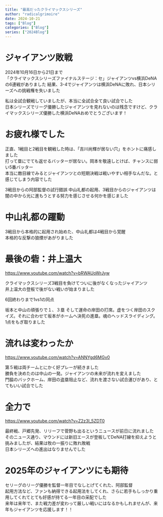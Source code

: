 ```yaml
---
title: "最高だったクライマックスシリーズ"
author: "radicalgrimoire"
date: 2024-10-21
tags: ["Blog"]
categories: ["Blog"]
series: ["2024Blog"]
---
```


# ジャイアンツ敗戦

2024年10月16日から21日まで  
「クライマックスシリーズファイナルステージ：セ」ジャイアンツvs横浜DeNAの6連戦がありました
結果、3-4でジャイアンツは横浜DeNAに敗れ、日本シリーズへの挑戦権を失いました  
  
私は全試合観戦していましたが、本当に全試合全て良い試合でした  
日本シリーズでリーグ優勝したジャイアンツを見れないのは残念ですけど、クライマックスシリーズ優勝した横浜DeNAおめでとうございます！

# お疲れ様でした

正直、1戦目と2戦目を観戦した時は、「吉川尚輝が居ない穴」をホントに痛感しました  
打って塁にでても返せるバッターが居ない。岡本を敬遠しとけば、チャンスに弱い5番バッター  
本当に敵目線でみるとジャイアンツとの短期決戦は戦いやすい相手なんだな。と感じてしまう内容でした

3戦目からの阿部監督の試行錯誤
中山礼都の起用、3戦目からのジャイアンツは闇の中から光に進もうとする努力を感じさせる何かを感じました

# 中山礼都の躍動

3戦目から本格的に起用され始めた、中山礼都は4戦目から覚醒  
本格的な反撃の狼煙があがりました  

# 最後の砦：井上温大

https://www.youtube.com/watch?v=bRWAUoWrJyw

クライマックスシリーズ3戦目を負けてついに後がなくなったジャイアンツ  
井上温大の登板で後がない戦いが始まりました  

6回終わりまで1vs1の同点

坂本と中山の頑張りで１、３塁
そして運命の岸田の打席。虚をつく岸田のスクイズ。それに合わせて坂本がホームへ決死の進塁。魂のヘッドスライディング。1点をもぎ取りました  

# 流れは変わったか

https://www.youtube.com/watch?v=ANNYgd6MGv0

第５戦は両チームとにかく好プレーが続きました  
勝負を決めたのは中山の一発。ジャイアンツの未来が流れを変えました  
門脇のバックホーム、岸田の盗塁阻止など、流れを渡さない試合運びがあり、とてもいい試合でした

# 全力で

https://www.youtube.com/watch?v=Z2z3l_5ZDT0

最終戦、戸郷先発、リリーフで菅野も出るというニュースが前日に流れました  
そのニュース通り、マウンドには新旧エースが登板してDeNA打線を抑えようと挑みましたが、結果は牧の一振りに敗れ敗戦  
日本シリーズへの進出はなりませんでした

# 2025年のジャイアンツにも期待

セリーグのリーグ優勝を監督一年目でなしとげてくれた、阿部監督  
起用方法など、ファンも納得できる起用法をしてくれ、さらに若手もしっかり重用してくれてとても好感が持てる一年目の采配でした  
来年は来年で、また戦力差が変わって厳しい戦いにはなるかもしれませんが、来年もジャイアンツを応援します！！

